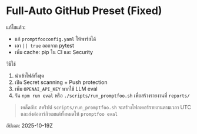 # Full-Auto GitHub Preset (Fixed)

แก้ไขแล้ว:
- แก้ `promptfooconfig.yaml` ให้พาร์สได้
- เอา `|| true` ออกจาก pytest
- เพิ่ม cache: pip ใน CI และ Security

วิธีใช้
1) นำเข้าไฟล์ทั้งชุด
2) เปิด Secret scanning + Push protection
3) เพิ่ม `OPENAI_API_KEY` หากใช้ LLM eval
4) รัน `npm run eval` หรือ `./scripts/run_promptfoo.sh` เพื่อสร้างรายงานที่ `reports/`

> เคล็ดลับ: สคริปต์ `scripts/run_promptfoo.sh` จะสร้างโฟลเดอร์รายงานตามเวลา UTC และส่งต่ออาร์กิวเมนต์ทั้งหมดให้ `promptfoo eval`

อัปเดต: 2025-10-19Z
